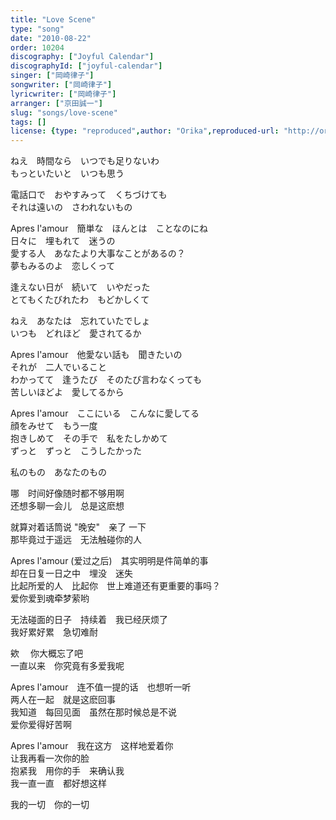 ```yaml
---
title: "Love Scene"
type: "song"
date: "2010-08-22"
order: 10204
discography: ["Joyful Calendar"]
discographyId: ["joyful-calendar"]
singer: ["岡崎律子"]
songwriter: ["岡崎律子"]
lyricwriter: ["岡崎律子"]
arranger: ["京田誠一"]
slug: "songs/love-scene"
tags: []
license: {type: "reproduced",author: "Orika",reproduced-url: "http://orikamushi.myweb.hinet.net/",reproduced-website: "織歌蟲網站"}
---
```


ねえ　時間なら　いつでも足りないわ   
もっといたいと　いつも思う   
  
電話口で　おやすみって　くちづけても   
それは遠いの　さわれないもの   
  
Apres l'amour　簡単な　ほんとは　ことなのにね   
日々に　埋もれて　迷うの   
愛する人　あなたより大事なことがあるの？   
夢もみるのよ　恋しくって   
  
逢えない日が　続いて　いやだった   
とてもくたびれたわ　もどかしくて   
  
ねえ　あなたは　忘れていたでしょ   
いつも　どれほど　愛されてるか   
  
Apres l'amour　他愛ない話も　聞きたいの   
それが　二人でいること   
わかってて　逢うたび　そのたび言わなくっても   
苦しいほどよ　愛してるから   
  
Apres l'amour　ここにいる　こんなに愛してる   
顔をみせて　もう一度   
抱きしめて　その手で　私をたしかめて   
ずっと　ずっと　こうしたかった   
  
私のもの　あなたのもの  
  
哪　时间好像随时都不够用啊   
还想多聊一会儿　总是这麽想   
  
就算对着话筒说 "晚安"　亲了 一下   
那毕竟过于遥远　无法触碰你的人   
  
Apres l'amour (爱过之后)　其实明明是件简单的事   
却在日复一日之中　埋没　迷失   
比起所爱的人　比起你　世上难道还有更重要的事吗？   
爱你爱到魂牵梦萦哟   
  
无法碰面的日子　持续着　我已经厌烦了   
我好累好累　急切难耐   
  
欸 　你大概忘了吧   
一直以来　你究竟有多爱我呢   
  
Apres l'amour　连不值一提的话　也想听一听   
两人在一起　就是这麽回事   
我知道　每回见面　虽然在那时候总是不说   
爱你爱得好苦啊   
  
Apres l'amour　我在这方　这样地爱着你   
让我再看一次你的脸   
抱紧我　用你的手　来确认我   
我一直一直　都好想这样   
  
我的一切　你的一切
